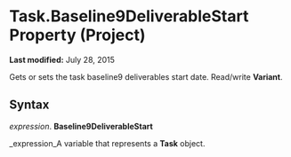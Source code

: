 
# Task.Baseline9DeliverableStart Property (Project)

 **Last modified:** July 28, 2015

Gets or sets the task baseline9 deliverables start date. Read/write  **Variant**.

## Syntax

 _expression_. **Baseline9DeliverableStart**

 _expression_A variable that represents a  **Task** object.

